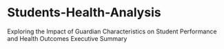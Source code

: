 # Students-Health-Analysis
Exploring the Impact of Guardian Characteristics on Student Performance and Health Outcomes Executive Summary
